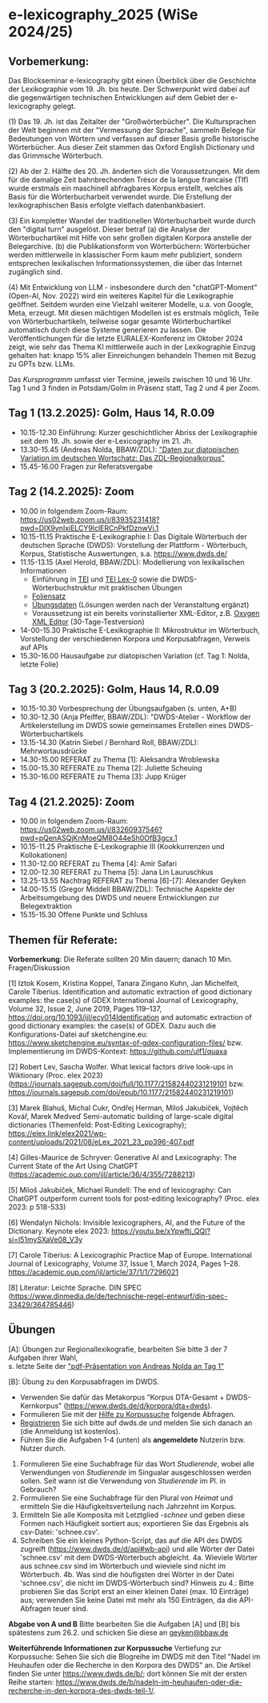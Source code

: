 # e-lexicography_2025 (WiSe 2024/25)

## Vorbemerkung: 
Das Blockseminar e-lexicography gibt einen Überblick über die Geschichte der Lexikographie vom 19. Jh. bis heute. Der Schwerpunkt wird dabei auf die gegenwärtigen technischen Entwicklungen auf dem Gebiet der e-lexicography gelegt.

(1) Das 19. Jh. ist das Zeitalter der "Großwörterbücher". Die Kultursprachen der Welt beginnen mit der "Vermessung der Sprache", sammeln Belege für Bedeutungen von Wörtern und verfassen auf dieser Basis große historische Wörterbücher. Aus dieser Zeit stammen das Oxford English Dictionary und das Grimmsche Wörterbuch.

(2) Ab der 2. Hälfte des 20. Jh. änderten sich die Voraussetzungen. Mit dem für die damalige Zeit bahnbrechenden Trésor de la langue francaise (Tlf) wurde erstmals ein maschinell abfragbares Korpus erstellt, welches als Basis für die Wörterbucharbeit verwendet wurde. Die Erstellung der lexikographischen Basis erfolgte vielfach datenbankbasiert.

(3) Ein kompletter Wandel der traditionellen Wörterbucharbeit wurde durch den "digital turn" ausgelöst. Dieser betraf (a) die Analyse der Wörterbuchartikel mit Hilfe von sehr großen digitalen Korpora anstelle der Belegarchive. (b) die Publikationsform von Wörterbüchern: Wörterbücher werden mittlerweile in klassischer Form kaum mehr publiziert, sondern entsprechen lexikalischen Informationssystemen, die über das Internet zugänglich sind. 

(4) Mit Entwicklung von LLM - insbesondere durch den "chatGPT-Moment" (Open-AI, Nov. 2022) wird ein weiteres Kapitel für die Lexikographie geöffnet. Seitdem wurden eine Vielzahl weiterer Modelle, u.a. von Google, Meta, erzeugt. Mit diesen mächtigen Modellen ist es erstmals möglich, Teile von Wörterbuchartikeln, teilweise sogar gesamte Wörterbuchartikel automatisch durch diese Systeme generieren zu lassen. Die Veröffentlichungen für die letzte EURALEX-Konferenz im Oktober 2024 zeigt, wie sehr das Thema KI mittlerweile auch in der Lexikographie Einzug gehalten hat: knapp 15% aller Einreichungen behandeln Themen mit Bezug zu GPTs bzw. LLMs.

Das *Kursprogramm* umfasst vier Termine, jeweils zwischen 10 und 16 Uhr.
Tag 1 und 3 finden in Potsdam/Golm in Präsenz statt, Tag 2 und 4 per Zoom.


## Tag 1 (13.2.2025): Golm, Haus 14, R.0.09 
* 10.15-12.30 Einführung: Kurzer geschichtlicher Abriss der Lexikographie seit dem 19. Jh. sowie der e-Lexicography im 21. Jh.
* 13.30-15.45 (Andreas Nolda, BBAW/ZDL): ["Daten zur diatopischen Variation im deutschen Wortschatz: Das ZDL-Regionalkorpus"](folien_nolda_zdl-regionalkorpus.pdf)
* 15.45-16.00 Fragen zur Referatsvergabe

## Tag 2 (14.2.2025): Zoom
* 10.00 in folgendem Zoom-Raum: https://us02web.zoom.us/j/83935231418?pwd=DIX9ynIxiELCY9lclERCnPkfDznwVi.1  
* 10.15-11.15 Praktische E-Lexikographie I: Das Digitale Wörterbuch der deutschen Sprache (DWDS): Vorstellung der Plattform - Wörterbuch, Korpus, Statistische Auswertungen, s.a. https://www.dwds.de/
* 11.15-13.15 (Axel Herold, BBAW/ZDL): Modellierung von lexikalischen Informationen
  - Einführung in [TEI](https://www.tei-c.org/) und [TEI Lex-0](https://dariah-eric.github.io/lexicalresources/pages/TEILex0/TEILex0.html) sowie die DWDS-Wörterbuchstruktur mit praktischen Übungen
  - [Foliensatz](TEI-Lex-0/slides-lexical-modeling.pdf)
  - [Übungsdaten](TEI-Lex-0/) (Lösungen werden nach der Veranstaltung ergänzt)
  - Voraussetzung ist ein bereits vorinstallierter XML-Editor, z.B. [Oxygen XML Editor](https://www.oxygenxml.com/xml_editor/download_oxygenxml_editor.html) (30-Tage-Testversion)
* 14-00-15.30 Praktische E-Lexikographie II: Mikrostruktur im Wörterbuch, Vorstellung der verschiedenen Korpora und Korpusabfragen, Verweis auf APIs
* 15.30-16.00 Hausaufgabe zur diatopischen Variation (cf. Tag 1: Nolda, letzte Folie)

## Tag 3 (20.2.2025): Golm, Haus 14, R.0.09
* 10.15-10.30 Vorbesprechung der Übungsaufgaben (s. unten, A+B)
* 10.30-12.30 (Anja Pfeiffer, BBAW/ZDL): "DWDS-Atelier - Workflow der Artikelerstellung im DWDS sowie gemeinsames Erstellen eines DWDS-Wörterbuchartikels  
* 13.15-14.30 (Katrin Siebel / Bernhard Roll, BBAW/ZDL): Mehrwortausdrücke 
* 14.30-15.00 REFERAT zu Thema [1]: Aleksandra Wroblewska
* 15.00-15.30 REFERATE zu Thema [2]: Juliette Scheuing
* 15.30-16.00 REFERATE zu Thema [3]: Jupp Krüger

## Tag 4 (21.2.2025): Zoom
* 10.00 in folgendem Zoom-Raum: https://us02web.zoom.us/j/83260937546?pwd=pQenASQjKnMoeQM8O44eSh0OfB3gcx.1
* 10.15-11.25 Praktische E-Lexikographie III (Kookkurrenzen und Kollokationen)  
* 11.30-12.00 REFERAT zu Thema [4]: Amir Safari
* 12.00-12.30 REFERAT zu Thema [5]: Jana Lin Lauruschkus
* 13.25-13.55 Nachtrag REFERAT zu Thema [6]-[7]: Alexander Geyken 
* 14.00-15.15 (Gregor Middell BBAW/ZDL): Technische Aspekte der Arbeitsumgebung des DWDS und neuere Entwicklungen zur Belegextraktion
* 15.15-15.30 Offene Punkte und Schluss

## Themen für Referate:

**Vorbemerkung**: Die Referate sollten 20 Min dauern; danach 10 Min. Fragen/Diskussion

[1] Iztok Kosem, Kristina Koppel, Tanara Zingano Kuhn, Jan Michelfeit, Carole Tiberius. Identification and automatic extraction of good dictionary examples: the case(s) of GDEX International Journal of Lexicography, Volume 32, Issue 2, June 2019, Pages 119–137, https://doi.org/10.1093/ijl/ecy014Identification and automatic extraction of good dictionary examples: the case(s) of GDEX. Dazu auch die Konfigurations-Datei auf sketchengine.eu: https://www.sketchengine.eu/syntax-of-gdex-configuration-files/ bzw. Implementierung im DWDS-Kontext: https://github.com/ulf1/quaxa

[2] Robert Lev, Sascha Wolfer. What lexical factors drive look-ups in Wiktionary (Proc. elex 2023) (https://journals.sagepub.com/doi/full/10.1177/21582440231219101 bzw. https://journals.sagepub.com/doi/epub/10.1177/21582440231219101)

[3] Marek Blahuš, Michal Cukr, Ondřej Herman, Miloš Jakubíček, Vojtěch Kovář, Marek Medveď Semi-automatic building of large-scale digital dictionaries (Themenfeld: Post-Editing Lexicography); https://elex.link/elex2021/wp-content/uploads/2021/08/eLex_2021_23_pp396-407.pdf

[4] Gilles-Maurice de Schryver: Generative AI and Lexicography: The Current State of the Art Using ChatGPT (https://academic.oup.com/ijl/article/36/4/355/7288213)

[5] Miloš Jakubíček, Michael Rundell: The end of lexicography: Can ChatGPT outperform current tools for post-editing lexicography? (Proc. elex 2023: p 518-533)

[6] Wendalyn Nichols: Invisible lexicographers, AI, and the Future of the Dictionary. Keynote elex 2023: https://youtu.be/xYpwftj_QQI?si=l51mySXaVe08_V3y

[7] Carole Tiberius: A Lexicographic Practice Map of Europe. International Journal of Lexicography, Volume 37, Issue 1, March 2024, Pages 1–28. https://academic.oup.com/ijl/article/37/1/1/7296021

[8] Literatur: Leichte Sprache. DIN SPEC (https://www.dinmedia.de/de/technische-regel-entwurf/din-spec-33429/364785446)


## Übungen

[A]: Übungen zur Regionallexikografie, bearbeiten Sie bitte 3 der 7 Aufgaben ihrer Wahl,   
s. letzte Seite der ["pdf-Präsentation von Andreas Nolda an Tag 1"](folien_nolda_zdl-regionalkorpus.pdf) 

[B]: Übung zu den Korpusabfragen im DWDS.
- Verwenden Sie dafür das Metakorpus "Korpus DTA-Gesamt + DWDS-Kernkorpus" (https://www.dwds.de/d/korpora/dta+dwds). 
- Formulieren Sie mit der [Hilfe zu Korpussuche](https://www.dwds.de/d/korpussuche) folgende Abfragen.
- [Registrieren](https://www.dwds.de/profile/register)  Sie sich bitte auf dwds.de und melden Sie sich danach an (die Anmeldung ist kostenlos).
- Führen Sie die Aufgaben 1-4 (unten) als **angemeldete** Nutzerin bzw. Nutzer durch.

1. Formulieren Sie eine Suchabfrage für das Wort *Studierende*, wobei alle Verwendungen von *Studierende* im Singualar ausgeschlossen werden sollen. Seit wann ist die Verwendung von *Studierende* im Pl. in Gebrauch?
2. Formulieren Sie eine Suchabfrage für den Plural von *Heimat* und ermitteln Sie die Häufigkeitsverteilung nach Jahrzehnt im Korpus.
3. Ermitteln Sie alle Komposita mit Letztglied *-schnee* und geben diese Formen nach Häufigkeit sortiert aus; exportieren Sie das Ergebnis als csv-Datei: 'schnee.csv'.
4. Schreiben Sie ein kleines Python-Script, das auf die API des DWDS zugreift (https://www.dwds.de/d/api#wb-api) und alle Wörter der Datei 'schnee.csv' mit dem DWDS-Wörterbuch abgleicht.
4a. Wieviele Wörter aus schnee.csv sind im Wörterbuch und wieviele sind nicht im Wörterbuch.
4b. Was sind die höufigsten drei Wörter in der Datei 'schnee.csv', die nicht im DWDS-Wörterbuch sind?
Hinweis zu 4.: Bitte probieren Sie das Script erst an einer kleinen Datei (max. 10 Einträge) aus; verwenden Sie keine Datei mit mehr als 150 Einträgen, da die API-Abfragen teuer sind.

**Abgabe von A und B**
Bitte bearbeiten Sie die Aufgaben [A] und [B] bis spätestens zum 26.2. und schicken Sie diese an geyken@bbaw.de

**Weiterführende Informationen zur Korpussuche**
Vertiefung zur Korpussuche: Sehen Sie sich die Blogreihe im DWDS mit den Titel "Nadel im Heuhaufen oder die Recherche in den Korpora des DWDS" an. Die Artikel finden Sie unter https://www.dwds.de/b/; dort können Sie mit der ersten Reihe starten: https://www.dwds.de/b/nadeln-im-heuhaufen-oder-die-recherche-in-den-korpora-des-dwds-teil-1/.






